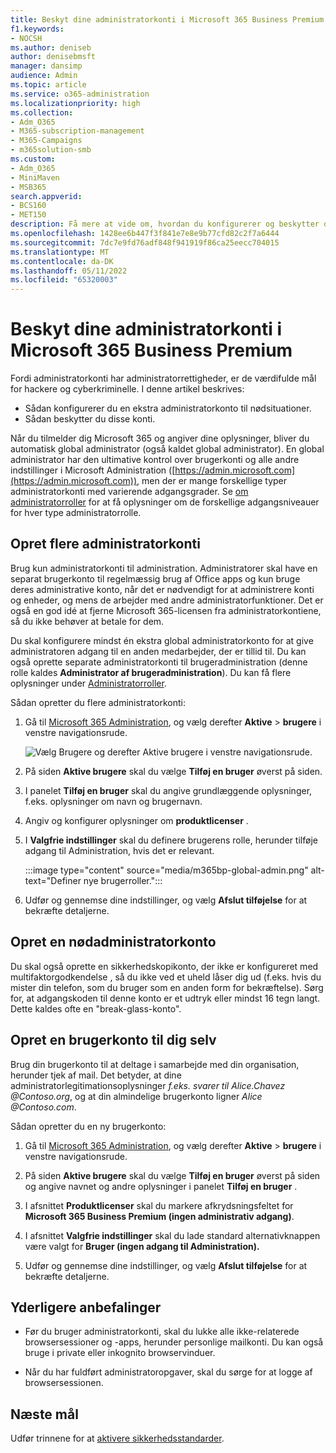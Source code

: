 ```yaml
---
title: Beskyt dine administratorkonti i Microsoft 365 Business Premium
f1.keywords:
- NOCSH
ms.author: deniseb
author: denisebmsft
manager: dansimp
audience: Admin
ms.topic: article
ms.service: o365-administration
ms.localizationpriority: high
ms.collection:
- Adm_O365
- M365-subscription-management
- M365-Campaigns
- m365solution-smb
ms.custom:
- Adm_O365
- MiniMaven
- MSB365
search.appverid:
- BCS160
- MET150
description: Få mere at vide om, hvordan du konfigurerer og beskytter dine administratorkonti i Microsoft 365 Business Premium.
ms.openlocfilehash: 1428ee6b447f3f841e7e8e9b77cfd82c2f7a6444
ms.sourcegitcommit: 7dc7e9fd76adf848f941919f86ca25eecc704015
ms.translationtype: MT
ms.contentlocale: da-DK
ms.lasthandoff: 05/11/2022
ms.locfileid: "65320003"
---
```

# <a name="protect-your-administrator-accounts-in-microsoft-365-business-premium"></a>Beskyt dine administratorkonti i Microsoft 365 Business Premium

Fordi administratorkonti har administratorrettigheder, er de værdifulde mål for hackere og cyberkriminelle. I denne artikel beskrives:

- Sådan konfigurerer du en ekstra administratorkonto til nødsituationer.
- Sådan beskytter du disse konti.

Når du tilmelder dig Microsoft 365 og angiver dine oplysninger, bliver du automatisk global administrator (også kaldet global administrator). En global administrator har den ultimative kontrol over brugerkonti og alle andre indstillinger i Microsoft Administration ([https://admin.microsoft.com](https://admin.microsoft.com)), men der er mange forskellige typer administratorkonti med varierende adgangsgrader. Se [om administratorroller](/office365/admin/add-users/about-admin-roles) for at få oplysninger om de forskellige adgangsniveauer for hver type administratorrolle.

## <a name="create-additional-admin-accounts"></a>Opret flere administratorkonti

Brug kun administratorkonti til administration. Administratorer skal have en separat brugerkonto til regelmæssig brug af Office apps og kun bruge deres administrative konto, når det er nødvendigt for at administrere konti og enheder, og mens de arbejder med andre administratorfunktioner. Det er også en god idé at fjerne Microsoft 365-licensen fra administratorkontiene, så du ikke behøver at betale for dem.

Du skal konfigurere mindst én ekstra global administratorkonto for at give administratoren adgang til en anden medarbejder, der er tillid til. Du kan også oprette separate administratorkonti til brugeradministration (denne rolle kaldes **Administrator af brugeradministration**). Du kan få flere oplysninger under [Administratorroller](/office365/admin/add-users/about-admin-roles).

Sådan opretter du flere administratorkonti:

 1. Gå til <a href="https://go.microsoft.com/fwlink/p/?linkid=837890" target="_blank">Microsoft 365 Administration</a>, og vælg derefter **Aktive** \> **brugere** i venstre navigationsrude.

    ![Vælg Brugere og derefter Aktive brugere i venstre navigationsrude.](../media/Activeusers.png)

 1. På siden **Aktive brugere** skal du vælge **Tilføj en bruger** øverst på siden. 

 1. I panelet **Tilføj en bruger** skal du angive grundlæggende oplysninger, f.eks. oplysninger om navn og brugernavn.

 1. Angiv og konfigurer oplysninger om **produktlicenser** .

 1. I **Valgfrie indstillinger** skal du definere brugerens rolle, herunder tilføje adgang til Administration, hvis det er relevant.

    :::image type="content" source="media/m365bp-global-admin.png" alt-text="Definer nye brugerroller.":::

 1. Udfør og gennemse dine indstillinger, og vælg **Afslut tilføjelse** for at bekræfte detaljerne.

## <a name="create-an-emergency-admin-account"></a>Opret en nødadministratorkonto

Du skal også oprette en sikkerhedskopikonto, der ikke er konfigureret med multifaktorgodkendelse , så du ikke ved et uheld låser dig ud (f.eks. hvis du mister din telefon, som du bruger som en anden form for bekræftelse). Sørg for, at adgangskoden til denne konto er et udtryk eller mindst 16 tegn langt. Dette kaldes ofte en "break-glass-konto".

## <a name="create-a-user-account-for-yourself"></a>Opret en brugerkonto til dig selv

Brug din brugerkonto til at deltage i samarbejde med din organisation, herunder tjek af mail. Det betyder, at dine administratorlegitimationsoplysninger  *f.eks. svarer til Alice.Chavez <span></span>@Contoso.org*, og at din almindelige brugerkonto ligner *Alice <span></span>@Contoso.com*.

Sådan opretter du en ny brugerkonto:

1. Gå til <a href="https://go.microsoft.com/fwlink/p/?linkid=837890" target="_blank">Microsoft 365 Administration</a>, og vælg derefter **Aktive** \> **brugere** i venstre navigationsrude.

1. På siden **Aktive brugere** skal du vælge **Tilføj en bruger** øverst på siden og angive navnet og andre oplysninger i panelet **Tilføj en bruger** .

1. I afsnittet **Produktlicenser** skal du markere afkrydsningsfeltet for **Microsoft 365 Business Premium (ingen administrativ adgang)**.

1. I afsnittet **Valgfrie indstillinger** skal du lade standard alternativknappen være valgt for **Bruger (ingen adgang til Administration).**

1. Udfør og gennemse dine indstillinger, og vælg **Afslut tilføjelse** for at bekræfte detaljerne.

## <a name="additional-recommendations"></a>Yderligere anbefalinger

- Før du bruger administratorkonti, skal du lukke alle ikke-relaterede browsersessioner og -apps, herunder personlige mailkonti. Du kan også bruge i private eller inkognito browservinduer.

- Når du har fuldført administratoropgaver, skal du sørge for at logge af browsersessionen.

## <a name="next-objective"></a>Næste mål

Udfør trinnene for at [aktivere sikkerhedsstandarder](m365bp-conditional-access.md).

